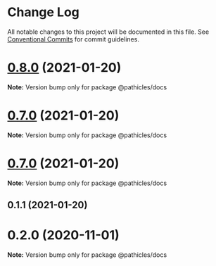 # Change Log

All notable changes to this project will be documented in this file.
See [Conventional Commits](https://conventionalcommits.org) for commit guidelines.

# [0.8.0](https://github.com/pathicles/pathicles/compare/@pathicles/docs@0.7.0...@pathicles/docs@0.8.0) (2021-01-20)

**Note:** Version bump only for package @pathicles/docs





# [0.7.0](https://github.com/pathicles/pathicles/compare/@pathicles/docs@0.7.0...@pathicles/docs@0.7.0) (2021-01-20)

**Note:** Version bump only for package @pathicles/docs





# [0.7.0](https://github.com/pathicles/pathicles/compare/@pathicles/docs@0.1.1...@pathicles/docs@0.7.0) (2021-01-20)

**Note:** Version bump only for package @pathicles/docs





## 0.1.1 (2021-01-20)



# 0.2.0 (2020-11-01)

**Note:** Version bump only for package @pathicles/docs
